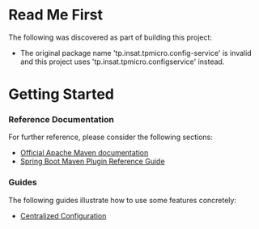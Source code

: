 # Read Me First
The following was discovered as part of building this project:

* The original package name 'tp.insat.tpmicro.config-service' is invalid and this project uses 'tp.insat.tpmicro.configservice' instead.

# Getting Started

### Reference Documentation
For further reference, please consider the following sections:

* [Official Apache Maven documentation](https://maven.apache.org/guides/index.html)
* [Spring Boot Maven Plugin Reference Guide](https://docs.spring.io/spring-boot/docs/2.1.13.RELEASE/maven-plugin/)

### Guides
The following guides illustrate how to use some features concretely:

* [Centralized Configuration](https://spring.io/guides/gs/centralized-configuration/)

